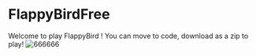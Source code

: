 # FlappyBirdFree
Welcome to play FlappyBird ! You can move to code, download as a zip to play!
![666666](https://github.com/jayye999/FlappyBirdFree-1/assets/80367504/4f9043f9-0ec9-47e0-99b1-cad24f11d1e8)


